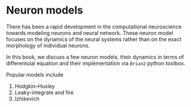 # Neuron models

There has been a rapid development in the computational neuroscience towards modeling neurons and neural network. These neuron model focuses on the dynamics of the neural systems rather than on the exact morphology of individual neurons.

In this book, we discuss a few neuron models, their dynamics in terms of differentuial equation and their implementation via `Brian2` python toolbox.	 

Popular models include

1. Hodgkin–Huxley
2. Leaky-integrate and fire
3. Izhikevich



